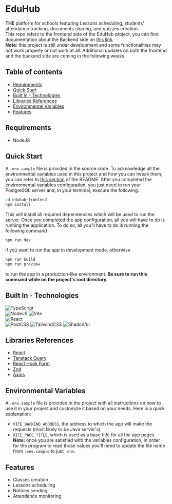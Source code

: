 # EduHub
**THE** platform for schools featuring Lessons scheduling, students' attendance tracking, documents sharing, and quizzes creation.\
This repo refers to the frontend side of the EduHub project, you can find documentation about the Backend side on [this link](https://github.com/mfacecchia/eduhub-backend).\
**Note:** this project is still under development and some functionalities may not work properly or not work at all. Additional updates on both the frontend and the backend side are coming in the following weeks.

## Table of contents
- [Requirements](#requirements)
- [Quick Start](#quick-start)
- [Built In - Technologies](#built-in---technologies)
- [Libraries References](#libraries-references)
- [Environmental Variables](#environmental-variables)
- [Features](#features)

## Requirements
- NodeJS

## Quick Start
A `.env.sample` file is provided in the source code. To acknowledge all the environmental variables used in this project and how you can tweak them, you can refer to [this section](#environmental-variables) of the README.
After you completed the environmental variables configuration, you just need to run your PostgreSQL server and, in your terminal, execute the following:
```zsh
cd eduhub-frontend
npm install
```
This will install all required dependencies which will be used to run the server.
Once you completed the app configuration, all you will have to do is running the application. To do so, all you'll have to do is running the following command
```zsh
npm run dev
```
if you want to run the app in development mode, otherwise
```zsh
npm run build
npm run preview
```
to run the app in a production-like environment.
**Be sure to run this command while on the project's root directory.**

## Built In - Technologies
![TypeScript](https://img.shields.io/badge/TypeScript-007ACC?style=for-the-badge&logo=typescript&logoColor=white)\
![NodeJS](https://img.shields.io/badge/Node%20js-339933?style=for-the-badge&logo=nodedotjs&logoColor=white)
![Vite](https://img.shields.io/badge/Vite-B73BFE?style=for-the-badge&logo=vite&logoColor=FFD62E)\
![React](https://img.shields.io/badge/React-20232A?style=for-the-badge&logo=react&logoColor=61DAFB)\
![PostCSS](https://img.shields.io/badge/postcss-DD3A0A?style=for-the-badge&logo=postcss&logoColor=white)
![TailwindCSS](https://img.shields.io/badge/Tailwind_CSS-38B2AC?style=for-the-badge&logo=tailwind-css&logoColor=white)
![Shadcn/ui](https://img.shields.io/badge/shadcn%2Fui-000000?style=for-the-badge&logo=shadcnui&logoColor=white)

## Libraries References
- [React](https://react.dev)
- [Tanstack Query](https://tanstack.com/query/latest/docs/framework/react/overview)
- [React Hook Form](https://react-hook-form.com)
- [Zod](https://zod.dev)
- [Axios](https://www.npmjs.com/package/axios)

## Environmental Variables
A `.env.sample` file is provided in the project with all instructions on how to use it in your project and customize it based on your needs. Here is a quick explanation:
- `VITE_BACKEND_ADDRESS`, the address to which the app will make the requests (most likely to be Java server's)
- `VITE_PAGE_TITLE`, which is used as a base title for all the app pages
**Note:** once you are satisfied with the variables configuration, in order for the program to read those values you'll need to update the file name from `.env.sample` to just `.env`.

## Features
- Classes creation
- Lessons scheduling
- Notices sending
- Attendance monitoring
